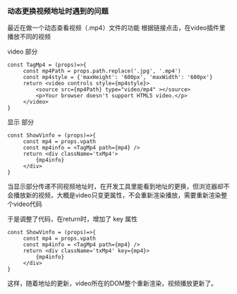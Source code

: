 ### 动态更换视频地址时遇到的问题

最近在做一个动态查看视频（.mp4）文件的功能
根据链接点击，在video插件里播放不同的视频

video 部分
```Js
const TagMp4 = (props)=>{
	 const mp4Path = props.path.replace('.jpg', '.mp4')
	 const mp4style = {'maxHeight': '600px', 'maxWidth': '600px'}
	 return <video controls style={mp4style}>
		 <source src={mp4Path} type="video/mp4" ></source>
		 <p>Your browser doesn't support HTML5 video.</p>
	 </video>
}
```

显示 部分
```Js
const ShowVinfo = (props)=>{
	 const mp4 = props.vpath
	 const mp4info = <TagMp4 path={mp4} />
	 return <div className='txMp4'>
		 {mp4info}
	 </div>
}
```

当显示部分传递不同视频地址时，在开发工具里能看到地址的更换，但浏览器却不会播放新的视频，大概是video只变更属性，不会重新渲染播放，需要重新渲染整个video代码

于是调整了代码，在return时，增加了 key 属性
```Js
const ShowVinfo = (props)=>{
	 const mp4 = props.vpath
	 const mp4info = <TagMp4 path={mp4} />
	 return <div className='txMp4' key={mp4}>
		 {mp4info}
	 </div>
}
```

这样，随着地址的更新，video所在的DOM整个重新渲染，视频播放更新了。
